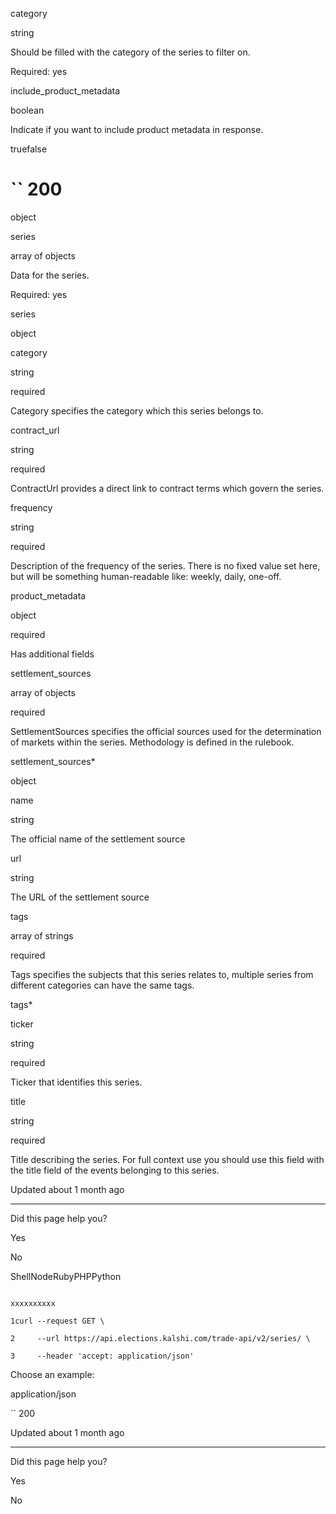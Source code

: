 category

string

Should be filled with the category of the series to filter on.

Required: yes

include\_product\_metadata

boolean

Indicate if you want to include product metadata in response.

truefalse

# `` 200

object

series

array of objects

Data for the series.

Required: yes

series

object

category

string

required

Category specifies the category which this series belongs to.

contract\_url

string

required

ContractUrl provides a direct link to contract terms which govern the series.

frequency

string

required

Description of the frequency of the series. There is no fixed value set here, but will be something human-readable like: weekly, daily, one-off.

product\_metadata

object

required

Has additional fields

settlement\_sources

array of objects

required

SettlementSources specifies the official sources used for the determination of markets within the series. Methodology is defined in the rulebook.

settlement\_sources\*

object

name

string

The official name of the settlement source

url

string

The URL of the settlement source

tags

array of strings

required

Tags specifies the subjects that this series relates to, multiple series from different categories can have the same tags.

tags\*

ticker

string

required

Ticker that identifies this series.

title

string

required

Title describing the series. For full context use you should use this field with the title field of the events belonging to this series.

Updated about 1 month ago

* * *

Did this page help you?

Yes

No

ShellNodeRubyPHPPython

```

xxxxxxxxxx

1curl --request GET \

2     --url https://api.elections.kalshi.com/trade-api/v2/series/ \

3     --header 'accept: application/json'

```

Choose an example:

application/json

`` 200

Updated about 1 month ago

* * *

Did this page help you?

Yes

No